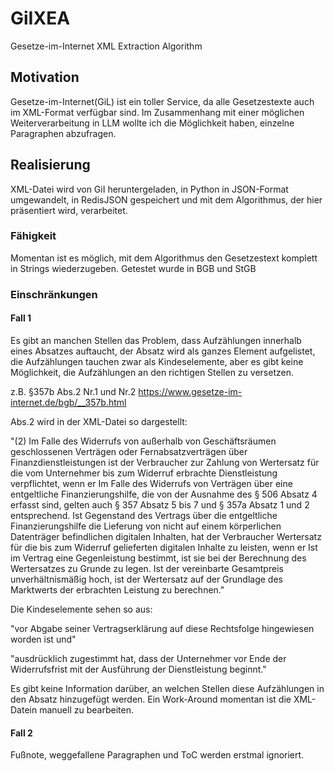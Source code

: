 # GiIXEA
Gesetze-im-Internet XML Extraction Algorithm

## Motivation
Gesetze-im-Internet(GiL) ist ein toller Service, da alle Gesetzestexte auch im XML-Format verfügbar sind. Im Zusammenhang mit einer möglichen Weiterverarbeitung in LLM wollte ich die Möglichkeit haben, einzelne Paragraphen abzufragen.

## Realisierung
XML-Datei wird von GiI heruntergeladen, in Python in JSON-Format umgewandelt, in RedisJSON gespeichert und mit dem Algorithmus, der hier präsentiert wird, verarbeitet. 
### Fähigkeit
Momentan ist es möglich, mit dem Algorithmus den Gesetzestext komplett in Strings wiederzugeben. Getestet wurde in BGB und StGB
### Einschränkungen

#### Fall 1
Es gibt an manchen Stellen das Problem, dass Aufzählungen innerhalb eines Absatzes auftaucht, der Absatz wird als ganzes Element aufgelistet, die Aufzählungen tauchen zwar als Kindeselemente, aber es gibt keine Möglichkeit, die Aufzählungen an den richtigen Stellen zu versetzen.

z.B. §357b Abs.2 Nr.1 und Nr.2 https://www.gesetze-im-internet.de/bgb/__357b.html

Abs.2 wird in der XML-Datei so dargestellt:

"(2) Im Falle des Widerrufs von außerhalb von Geschäftsräumen geschlossenen Verträgen oder Fernabsatzverträgen über Finanzdienstleistungen ist der Verbraucher zur Zahlung von Wertersatz für die vom Unternehmer bis zum Widerruf erbrachte Dienstleistung verpflichtet, wenn er Im Falle des Widerrufs von Verträgen über eine entgeltliche Finanzierungshilfe, die von der Ausnahme des § 506 Absatz 4 erfasst sind, gelten auch § 357 Absatz 5 bis 7 und § 357a Absatz 1 und 2 entsprechend. Ist Gegenstand des Vertrags über die entgeltliche Finanzierungshilfe die Lieferung von nicht auf einem körperlichen Datenträger befindlichen digitalen Inhalten, hat der Verbraucher Wertersatz für die bis zum Widerruf gelieferten digitalen Inhalte zu leisten, wenn er Ist im Vertrag eine Gegenleistung bestimmt, ist sie bei der Berechnung des Wertersatzes zu Grunde zu legen. Ist der vereinbarte Gesamtpreis unverhältnismäßig hoch, ist der Wertersatz auf der Grundlage des Marktwerts der erbrachten Leistung zu berechnen."

Die Kindeselemente sehen so aus:

"vor Abgabe seiner Vertragserklärung auf diese Rechtsfolge hingewiesen worden ist und"

"ausdrücklich zugestimmt hat, dass der Unternehmer vor Ende der Widerrufsfrist mit der Ausführung der Dienstleistung beginnt."

Es gibt keine Information darüber, an welchen Stellen diese Aufzählungen in den Absatz hinzugefügt werden. Ein Work-Around momentan ist die XML-Datein manuell zu bearbeiten.

#### Fall 2
Fußnote, weggefallene Paragraphen und ToC werden erstmal ignoriert.
